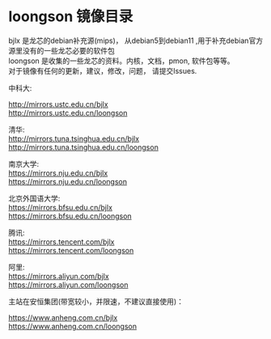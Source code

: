 # loongson 镜像目录


bjlx 是龙芯的debian补充源(mips)， 从debian5到debian11 ,用于补充debian官方源里没有的一些龙芯必要的软件包  
loongson 是收集的一些龙芯的资料。内核，文档，pmon, 软件包等等。  
对于镜像有任何的更新，建议，修改，问题， 请提交Issues.  
  
  
中科大:  
  
http://mirrors.ustc.edu.cn/bjlx   
http://mirrors.ustc.edu.cn/loongson  
  
清华:  
http://mirrors.tuna.tsinghua.edu.cn/bjlx  
http://mirrors.tuna.tsinghua.edu.cn/loongson  
  
南京大学:  
https://mirrors.nju.edu.cn/bjlx  
https://mirrors.nju.edu.cn/loongson  
  
北京外国语大学:  
https://mirrors.bfsu.edu.cn/bjlx  
https://mirrors.bfsu.edu.cn/loongson  
  
腾讯:  
https://mirrors.tencent.com/bjlx  
https://mirrors.tencent.com/loongson  
  
阿里:  
https://mirrors.aliyun.com/bjlx  
https://mirrors.aliyun.com/loongson  
  
主站在安恒集团(带宽较小，并限速，不建议直接使用)：  
  
https://www.anheng.com.cn/bjlx  
https://www.anheng.com.cn/loongson  



